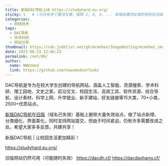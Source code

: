 ```yaml
---
title: 新版DAC导航上线 https://studyhard.eu.org/
sticky: 1   # (允许有多个置顶文章，按照 1, 2, 3, ... 来降低置顶文章的排列优先级)
categories: 
  - 网络技术
tags: 
  - DAC导航
  - 学术科研
  - 网站分享
thumbnail: https://cdn.jsdelivr.net/gh/mcmohen/ImageHosting/mcmohen_img喇叭2.jpg
date: 2023-06-23 12:46:23
permalink: /net/06/
author: 
  name: NWUzmed
  link: https://github.com/nwuzmedoutlook/
---
```


DAC导航是专为在校大学生创建的导航网站，涵盖人工智能、资源搜索、学术科研、理工园地、文史之家、前沿交叉、校园生活、高效工具、软件资源、综合导航、设计素材、科学上网、升学就业、新手建站、好友链接等15大类，70+小类，2500+优质站点。

[新版DAC导航](https://studyhard.eu.org/)在[旧版](https://nwuzmed.ga/)（域名已失效）基础上删除大量失效站点，做了站点新增、分类细化、界面美化，同时支持网站提交，但由于时间紧迫，仍有许多需要改进之处，希望大家多多反馈，共建共享！

<!-- more -->

<!-- ![](https://i.loli.net/2021/02/28/eu3XvEdHaKoqwpG.jpg)
 -->
新版DAC导航 | 让校园生活更加精彩！
<!-- https://nwuzmed.ga/ -->
https://studyhard.eu.org/

旧版网站仍然可用（可能随时失效）
https://dacdh.cf/
https://dacdaohang.cf/

